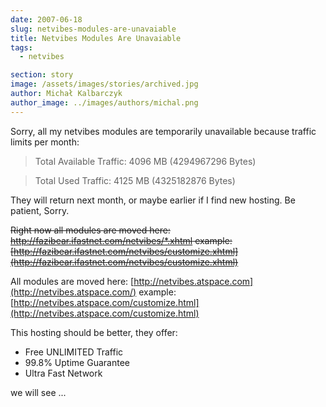 ```yaml
---
date: 2007-06-18
slug: netvibes-modules-are-unavaiable
title: Netvibes Modules Are Unavaiable
tags:
  - netvibes

section: story
image: /assets/images/stories/archived.jpg
author: Michał Kalbarczyk
author_image: ../images/authors/michal.png
---
```


Sorry, all my netvibes modules are temporarily unavailable because traffic limits per month:

>Total Available Traffic: 4096 MB (4294967296 Bytes)

>Total Used Traffic:  4125 MB (4325182876 Bytes)

They will return next month, or maybe earlier if I find new hosting.
Be patient, Sorry.

<del>Right now all modules are moved here: http://fazibear.ifastnet.com/netvibes/*.xhtml example: [http://fazibear.ifastnet.com/netvibes/customize.xhtml](http://fazibear.ifastnet.com/netvibes/customize.xhtml)</del>

All modules are moved here: [http://netvibes.atspace.com](http://netvibes.atspace.com/) example: [http://netvibes.atspace.com/customize.html](http://netvibes.atspace.com/customize.html)

This hosting should be better, they offer:

- Free UNLIMITED Traffic
- 99.8% Uptime Guarantee
- Ultra Fast Network

we will see ...
